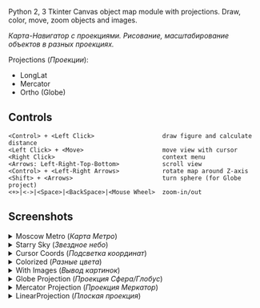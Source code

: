Python 2, 3 Tkinter Canvas object map module with projections. Draw, color, move, zoom objects and images.

*Карта-Навигатор с проекциями. Рисование, масштабирование объектов в разных проекциях.*

Projections (*Проекции*):

* LongLat
* Mercator
* Ortho (Globe)

## Controls

    <Control> + <Left Click>                   draw figure and calculate distance
    <Left Click> + <Move>                      move view with cursor
    <Right Click>                              context menu
    <Arrows: Left-Right-Top-Bottom>            scroll view
    <Control> + <Left-Right Arrows>            rotate map around Z-axis
    <Shift> + <Arrows>                         turn sphere (for Globe project)
    <+>|<->|<Space>|<BackSpace>|<Mouse Wheel>  zoom-in/out

## Screenshots

<details>
<summary>Moscow Metro (<i>Карта Метро</i>)</summary>
<img src="https://content.foto.my.mail.ru/bk/egax/76/h-82.jpg" title="Moscow Metro 2022" alt="No image">
</details>

<details>
<summary>Starry Sky (<i>Звездное небо</i>)</summary>
<img src="http://img-fotki.yandex.ru/get/9066/136640652.0/0_e1cd2_ae1311cc_XL.png" title="Starry Sky" alt="No image">
</details>

<details>
<summary>Cursor Coords (<i>Подсветка координат</i>)</summary>
<img src="http://img-fotki.yandex.ru/get/9753/136640652.0/0_e1cd1_f8357616_XL.png" title="Cursor Coords" alt="No image">
</details>

<details>
<summary>Colorized (<i>Разные цвета</i>)</summary>
<img src="http://img-fotki.yandex.ru/get/9066/136640652.0/0_e1cd3_d0888712_L.png" title="Colorized" alt="No image">
</details>

<details>
<summary>With Images (<i>Вывод картинок</i>)</summary>
<img src="http://img-fotki.yandex.ru/get/9066/136640652.0/0_e1cce_345e39ee_XL.png" title="With Images" alt="No image">
</details>

<details>
<summary>Globe Projection (<i>Проекция Сфера/Глобус</i>)</summary>
<img src="http://img-fotki.yandex.ru/get/9062/136640652.0/0_e1ccd_7b12d07a_XL.png" title="Globe Projection" alt="No image">
</details>

<details>
<summary>Mercator Projection (<i>Проекция Меркатор</i>)</summary>
<img src="http://img-fotki.yandex.ru/get/9066/136640652.0/0_e1cd0_daee93be_XL.png" title="Mercator Projection" alt="No image">
</details>

<details>
<summary>LinearProjection (<i>Плоская проекция</i>)</summary>
<img src="http://img-fotki.yandex.ru/get/9066/136640652.0/0_e1ccf_9212823f_XL.png" title="LinearProjection" alt="No image">
</details>
